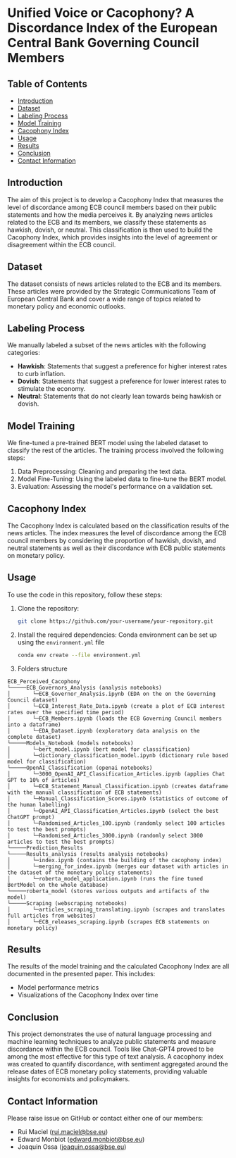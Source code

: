 # Unified Voice or Cacophony? A Discordance Index of the European Central Bank Governing Council Members

## Table of Contents

- [Introduction](#introduction)
- [Dataset](#dataset)
- [Labeling Process](#labeling-process)
- [Model Training](#model-training)
- [Cacophony Index](#cacophony-index)
- [Usage](#usage)
- [Results](#results)
- [Conclusion](#conclusion)
- [Contact Information](#contact-information)

## Introduction

The aim of this project is to develop a Cacophony Index that measures the level of discordance among ECB council members based on their public statements and how the media perceives it. By analyzing news articles related to the ECB and its members, we classify these statements as hawkish, dovish, or neutral. This classification is then used to build the Cacophony Index, which provides insights into the level of agreement or disagreement within the ECB council.

## Dataset

The dataset consists of news articles related to the ECB and its members. These articles were provided by the Strategic Communications Team of European Central Bank and cover a wide range of topics related to monetary policy and economic outlooks.

## Labeling Process

We manually labeled a subset of the news articles with the following categories:

- **Hawkish**: Statements that suggest a preference for higher interest rates to curb inflation.
- **Dovish**: Statements that suggest a preference for lower interest rates to stimulate the economy.
- **Neutral**: Statements that do not clearly lean towards being hawkish or dovish.

## Model Training

We fine-tuned a pre-trained BERT model using the labeled dataset to classify the rest of the articles. The training process involved the following steps:

1. Data Preprocessing: Cleaning and preparing the text data.
2. Model Fine-Tuning: Using the labeled data to fine-tune the BERT model.
3. Evaluation: Assessing the model's performance on a validation set.

## Cacophony Index

The Cacophony Index is calculated based on the classification results of the news articles. The index measures the level of discordance among the ECB council members by considering the proportion of hawkish, dovish, and neutral statements as well as their discordance with ECB public statements on monetary policy.

## Usage

To use the code in this repository, follow these steps:

1. Clone the repository:
    ```bash
    git clone https://github.com/your-username/your-repository.git
    ```

2. Install the required dependencies:
    Conda environment can be set up using the ``` environment.yml ``` file
    ```bash
    conda env create --file environment.yml
    ```

3. Folders structure
```
ECB_Perceived_Cacophony
└─────ECB_Governors_Analysis (analysis notebooks)
│       └─ECB_Governor_Analysis.ipynb (EDA on the on the Governing Council dataset)
│       └─ECB_Interest_Rate_Data.ipynb (create a plot of ECB interest rates over the specified time period)
│       └─ECB_Members.ipynb (loads the ECB Governing Council members into a dataframe)
│       └─EDA_Dataset.ipynb (exploratory data analysis on the complete dataset)
└─────Models_Notebook (models notebooks)
│       └─bert_model.ipynb (bert model for classification)
│       └─dictionary_classification_model.ipynb (dictionary rule based model for classification)
└─────OpenAI_Classification (openai notebooks)
│       └─3000_OpenAI_API_Classification_Articles.ipynb (applies Chat GPT to 10% of articles)
│       └─ECB_Statement_Manual_Classification.ipynb (creates dataframe with the manual classification of ECB statements)
│       └─Manual_Classification_Scores.ipynb (statistics of outcome of the human labelling)
│       └─OpenAI_API_Classification_Articles.ipynb (select the best ChatGPT prompt)
│       └─Randomised_Articles_100.ipynb (randomly select 100 articles to test the best prompts)
│       └─Randomised_Articles_3000.ipynb (randomly select 3000 articles to test the best prompts)
└─────Prediction_Results
└─────Results_analysis (results analysis notebooks)
│       └─index.ipynb (contains the building of the cacophony index)
│       └─merging_for_index.ipynb (merges our dataset with articles in the dataset of the monetary policy statements)
│       └─roberta_model_application.ipynb (runs the fine tuned BertModel on the whole database)
└─────roberta_model (stores various outputs and artifacts of the model)
└─────Scraping (webscraping notebooks)
│       └─articles_scraping_translating.ipynb (scrapes and translates full articles from websites)
│       └─ECB_releases_scraping.ipynb (scrapes ECB statements on monetary policy)
```

## Results

The results of the model training and the calculated Cacophony Index are all documented in the presented paper. This includes:

- Model performance metrics
- Visualizations of the Cacophony Index over time

## Conclusion

This project demonstrates the use of natural language processing and machine learning techniques to analyze public statements and measure discordance within the ECB council. Tools like Chat-GPT4 proved to be among the most effective for this type of text analysis. A cacophony index was created to quantify discordance, with sentiment aggregated around the release dates of ECB monetary policy statements, providing valuable insights for economists and policymakers.

## Contact Information

Please raise issue on GitHub or contact either one of our members:
- Rui Maciel (rui.maciel@bse.eu)
- Edward Monbiot (edward.monbiot@bse.eu)
- Joaquin Ossa (joaquin.ossa@bse.eu)
